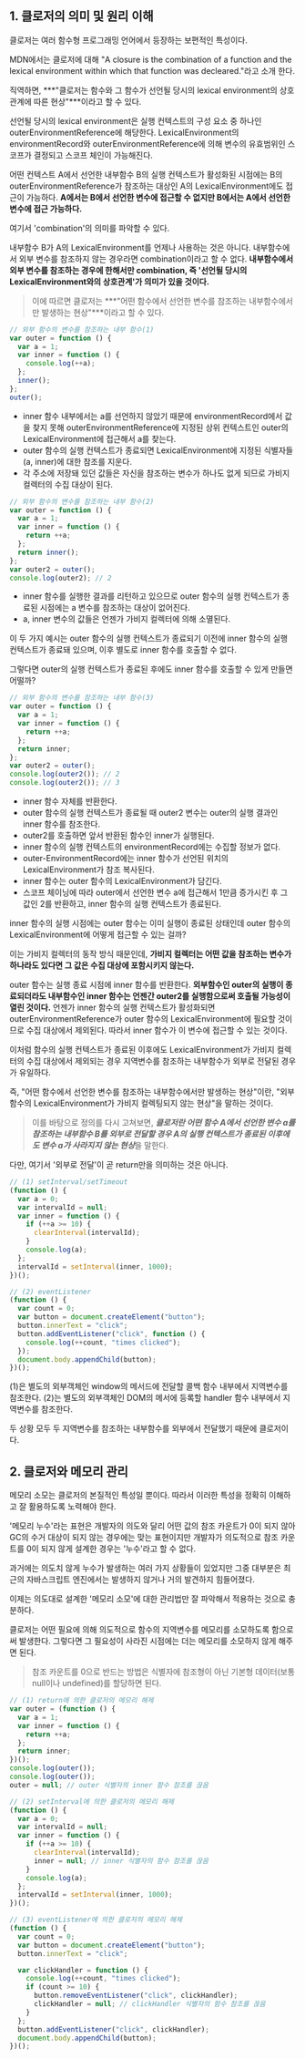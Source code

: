 ## 1. 클로저의 의미 및 원리 이해

클로저는 여러 함수형 프로그래밍 언어에서 등장하는 보편적인 특성이다.

MDN에서는 클로저에 대해 "A closure is the combination of a function and the lexical environment within which that function was decleared."라고 소개 한다.

직역하면, ***"클로저는 함수와 그 함수가 선언될 당시의 lexical environment의 상호관계에 따른 현상"***이라고 할 수 있다.

선언될 당시의 lexical environment은 실행 컨텍스트의 구성 요소 중 하나인 outerEnvironmentReference에 해당한다. LexicalEnvironment의 environmentRecord와 outerEnvironmentReference에 의해 변수의 유효범위인 스코프가 결정되고 스코프 체인이 가능해진다.

어떤 컨텍스트 A에서 선언한 내부함수 B의 실행 컨텍스트가 활성화된 시점에는 B의 outerEnvironmentReference가 참조하는 대상인 A의 LexicalEnvironment에도 접근이 가능하다. **A에서는 B에서 선언한 변수에 접근할 수 없지만 B에서는 A에서 선언한 변수에 접근 가능하다.**

여기서 'combination'의 의미를 파악할 수 있다.

내부함수 B가 A의 LexicalEnvironment를 언제나 사용하는 것은 아니다. 내부함수에서 외부 변수를 참조하지 않는 경우라면 combination이라고 할 수 없다. **내부함수에서 외부 변수를 참조하는 경우에 한해서만 combination, 즉 '선언될 당시의 LexicalEnvironment와의 상호관계'가 의미가 있을 것이다.**

> 이에 따르면 클로저는 ***"어떤 함수에서 선언한 변수를 참조하는 내부함수에서만 발생하는 현상"***이라고 할 수 있다.

```javascript
// 외부 함수의 변수를 참조하는 내부 함수(1)
var outer = function () {
  var a = 1;
  var inner = function () {
    console.log(++a);
  };
  inner();
};
outer();
```

- inner 함수 내부에서는 a를 선언하지 않았기 때문에 environmentRecord에서 값을 찾지 못해 outerEnvironmentReference에 지정된 상위 컨텍스트인 outer의 LexicalEnvironment에 접근해서 a를 찾는다.
- outer 함수의 실행 컨텍스트가 종료되면 LexicalEnvironment에 지정된 식별자들(a, inner)에 대한 참조를 지운다.
- 각 주소에 저장돼 있던 값들은 자신을 참조하는 변수가 하나도 없게 되므로 가비지 컬렉터의 수집 대상이 된다.

```javascript
// 외부 함수의 변수를 참조하는 내부 함수(2)
var outer = function () {
  var a = 1;
  var inner = function () {
    return ++a;
  };
  return inner();
};
var outer2 = outer();
console.log(outer2); // 2
```

- inner 함수를 실행한 결과를 리턴하고 있으므로 outer 함수의 실행 컨텍스트가 종료된 시점에는 a 변수를 참조하는 대상이 없어진다.
- a, inner 변수의 값들은 언젠가 가비지 컬렉터에 의해 소멸된다.

이 두 가지 예시는 outer 함수의 실행 컨텍스트가 종료되기 이전에 inner 함수의 실행 컨텍스트가 종료돼 있으며, 이후 별도로 inner 함수를 호출할 수 없다.

그렇다면 outer의 실행 컨텍스트가 종료된 후에도 inner 함수를 호출할 수 있게 만들면 어떨까?

```javascript
// 외부 함수의 변수를 참조하는 내부 함수(3)
var outer = function () {
  var a = 1;
  var inner = function () {
    return ++a;
  };
  return inner;
};
var outer2 = outer();
console.log(outer2()); // 2
console.log(outer2()); // 3
```

- inner 함수 자체를 반환한다.
- outer 함수의 실행 컨텍스트가 종료될 때 outer2 변수는 outer의 실행 결과인 inner 함수를 참조한다.
- outer2를 호출하면 앞서 반환된 함수인 inner가 실행된다.
- inner 함수의 실행 컨텍스트의 environmentRecord에는 수집할 정보가 없다.
- outer-EnvironmentRecord에는 inner 함수가 선언된 위치의 LexicalEnvironment가 참조 복사된다.
- inner 함수는 outer 함수의 LexicalEnvironment가 담긴다.
- 스코프 체이닝에 따라 outer에서 선언한 변수 a에 접근해서 1만큼 증가시킨 후 그 값인 2를 반환하고, inner 함수의 실행 컨텍스트가 종료된다.

inner 함수의 실행 시점에는 outer 함수는 이미 실행이 종료된 상태인데 outer 함수의 LexicalEnvironment에 어떻게 접근할 수 있는 걸까?

이는 가비지 컬렉터의 동작 방식 때문인데, **가비지 컬렉터는 어떤 값을 참조하는 변수가 하나라도 있다면 그 값은 수집 대상에 포함시키지 않는다.**

outer 함수는 실행 종료 시점에 inner 함수를 반환한다. **외부함수인 outer의 실행이 종료되더라도 내부함수인 inner 함수는 언젠간 outer2를 실행함으로써 호출될 가능성이 열린 것이다.** 언젠가 inner 함수의 실행 컨텍스트가 활성화되면 outerEnvironmentReference가 outer 함수의 LexicalEnvironment에 필요할 것이므로 수집 대상에서 제외된다. 따라서 inner 함수가 이 변수에 접근할 수 있는 것이다.

이처럼 함수의 실행 컨텍스트가 종료된 이후에도 LexicalEnvironment가 가비지 컬렉터의 수집 대상에서 제외되는 경우 지역변수를 참조하는 내부함수가 외부로 전달된 경우가 유일하다.

즉, "어떤 함수에서 선언한 변수를 참조하는 내부함수에서만 발생하는 현상"이란, "외부 함수의 LexicalEnvironment가 가비지 컬렉팅되지 않는 현상"을 말하는 것이다.

> 이를 바탕으로 정의를 다시 고쳐보면, ***클로저란 어떤 함수 A에서 선언한 변수 a를 참조하는 내부함수 B를 외부로 전달할 경우 A의 실행 컨텍스트가 종료된 이후에도 변수 a가 사라지지 않는 현상***을 말한다.

다만, 여기서 '외부로 전달'이 곧 return만을 의미하는 것은 아니다.

```javascript
// (1) setInterval/setTimeout
(function () {
  var a = 0;
  var intervalId = null;
  var inner = function () {
    if (++a >= 10) {
      clearInterval(intervalId);
    }
    console.log(a);
  };
  intervalId = setInterval(inner, 1000);
})();
```

```javascript
// (2) eventListener
(function () {
  var count = 0;
  var button = document.createElement("button");
  button.innerText = "click";
  button.addEventListener("click", function () {
    console.log(++count, "times clicked");
  });
  document.body.appendChild(button);
})();
```

(1)은 별도의 외부객체인 window의 메서드에 전달할 콜백 함수 내부에서 지역변수를 참조한다.
(2)는 별도의 외부객체인 DOM의 메서에 등록할 handler 함수 내부에서 지역변수를 참조한다.

두 상황 모두 두 지역변수를 참조하는 내부함수를 외부에서 전달했기 때문에 클로저이다.

## 2. 클로저와 메모리 관리

메모리 소모는 클로저의 본질적인 특성일 뿐이다. 따라서 이러한 특성을 정확히 이해하고 잘 활용하도록 노력해야 한다.

'메모리 누수'라는 표현은 개발자의 의도와 달리 어떤 값의 참조 카운트가 0이 되지 않아 GC의 수거 대상이 되지 않는 경우에는 맞는 표현이지만 개발자가 의도적으로 참조 카운트를 0이 되지 않게 설계한 경우는 '누수'라고 할 수 없다.

과거에는 의도치 않게 누수가 발생하는 여러 가지 상황들이 있었지만 그중 대부분은 최근의 자바스크립트 엔진에서는 발생하지 않거나 거의 발견하지 힘들어졌다.

이제는 의도대로 설계한 '메모리 소모'에 대한 관리법만 잘 파악해서 적용하는 것으로 충분하다.

클로저는 어떤 필요에 의해 의도적으로 함수의 지역변수를 메모리를 소모하도록 함으로써 발생한다. 그렇다면 그 필요성이 사라진 시점에는 더는 메모리를 소모하지 않게 해주면 된다.

> 참조 카운트를 0으로 반드는 방법은 식별자에 참조형이 아닌 기본형 데이터(보통 null이나 undefined)를 할당하면 된다.

```javascript
// (1) return에 의한 클로저의 메모리 해제
var outer = (function () {
  var a = 1;
  var inner = function () {
    return ++a;
  };
  return inner;
})();
console.log(outer());
console.log(outer());
outer = null; // outer 식별자의 inner 함수 참조를 끊음
```

```javascript
// (2) setInterval에 의한 클로저의 메모리 해제
(function () {
  var a = 0;
  var intervalId = null;
  var inner = function () {
    if (++a >= 10) {
      clearInterval(intervalId);
      inner = null; // inner 식별자의 함수 참조를 끊음
    }
    console.log(a);
  };
  intervalId = setInterval(inner, 1000);
})();
```

```javascript
// (3) eventListener에 의한 클로저의 메모리 해제
(function () {
  var count = 0;
  var button = document.createElement("button");
  button.innerText = "click";

  var clickHandler = function () {
    console.log(++count, "times clicked");
    if (count >= 10) {
      button.removeEventListener("click", clickHandler);
      clickHandler = null; // clickHandler 식별자의 함수 참조를 끊음
    }
  };
  button.addEventListener("click", clickHandler);
  document.body.appendChild(button);
})();
```
